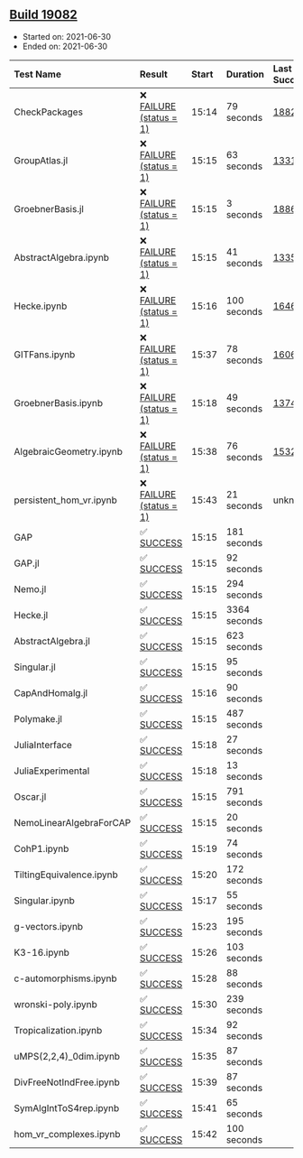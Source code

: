 ## [Build 19082](https://oscarci.mathematik.uni-kl.de/job/oscar/19082/)

* Started on: 2021-06-30
* Ended on: 2021-06-30

| Test Name    | Result | Start | Duration | Last Success | First Failure |
|:-------------|:-------|:------|:---------|:-------------|:--------------|
| CheckPackages | ❌ [FAILURE (status = 1)](https://oscarci.mathematik.uni-kl.de/job/oscar/19082/artifact/logs/build-19082/CheckPackages.log) | 15:14 | 79 seconds | [18822](https://oscarci.mathematik.uni-kl.de/job/oscar/18822/) | [18823](https://oscarci.mathematik.uni-kl.de/job/oscar/18823/) |
| GroupAtlas.jl | ❌ [FAILURE (status = 1)](https://oscarci.mathematik.uni-kl.de/job/oscar/19082/artifact/logs/build-19082/GroupAtlas.jl.log) | 15:15 | 63 seconds | [13311](https://oscarci.mathematik.uni-kl.de/job/oscar/13311/) | [13312](https://oscarci.mathematik.uni-kl.de/job/oscar/13312/) |
| GroebnerBasis.jl | ❌ [FAILURE (status = 1)](https://oscarci.mathematik.uni-kl.de/job/oscar/19082/artifact/logs/build-19082/GroebnerBasis.jl.log) | 15:15 | 3 seconds | [18864](https://oscarci.mathematik.uni-kl.de/job/oscar/18864/) | [18865](https://oscarci.mathematik.uni-kl.de/job/oscar/18865/) |
| AbstractAlgebra.ipynb | ❌ [FAILURE (status = 1)](https://oscarci.mathematik.uni-kl.de/job/oscar/19082/artifact/logs/build-19082/AbstractAlgebra.ipynb.log) | 15:15 | 41 seconds | [13355](https://oscarci.mathematik.uni-kl.de/job/oscar/13355/) | [13356](https://oscarci.mathematik.uni-kl.de/job/oscar/13356/) |
| Hecke.ipynb | ❌ [FAILURE (status = 1)](https://oscarci.mathematik.uni-kl.de/job/oscar/19082/artifact/logs/build-19082/Hecke.ipynb.log) | 15:16 | 100 seconds | [16463](https://oscarci.mathematik.uni-kl.de/job/oscar/16463/) | [16464](https://oscarci.mathematik.uni-kl.de/job/oscar/16464/) |
| GITFans.ipynb | ❌ [FAILURE (status = 1)](https://oscarci.mathematik.uni-kl.de/job/oscar/19082/artifact/logs/build-19082/GITFans.ipynb.log) | 15:37 | 78 seconds | [16068](https://oscarci.mathematik.uni-kl.de/job/oscar/16068/) | [16069](https://oscarci.mathematik.uni-kl.de/job/oscar/16069/) |
| GroebnerBasis.ipynb | ❌ [FAILURE (status = 1)](https://oscarci.mathematik.uni-kl.de/job/oscar/19082/artifact/logs/build-19082/GroebnerBasis.ipynb.log) | 15:18 | 49 seconds | [13748](https://oscarci.mathematik.uni-kl.de/job/oscar/13748/) | [13749](https://oscarci.mathematik.uni-kl.de/job/oscar/13749/) |
| AlgebraicGeometry.ipynb | ❌ [FAILURE (status = 1)](https://oscarci.mathematik.uni-kl.de/job/oscar/19082/artifact/logs/build-19082/AlgebraicGeometry.ipynb.log) | 15:38 | 76 seconds | [15322](https://oscarci.mathematik.uni-kl.de/job/oscar/15322/) | [15323](https://oscarci.mathematik.uni-kl.de/job/oscar/15323/) |
| persistent_hom_vr.ipynb | ❌ [FAILURE (status = 1)](https://oscarci.mathematik.uni-kl.de/job/oscar/19082/artifact/logs/build-19082/persistent_hom_vr.ipynb.log) | 15:43 | 21 seconds | unknown | unknown |
| GAP | ✅ [SUCCESS](https://oscarci.mathematik.uni-kl.de/job/oscar/19082/artifact/logs/build-19082/GAP.log) | 15:15 | 181 seconds |  |  |
| GAP.jl | ✅ [SUCCESS](https://oscarci.mathematik.uni-kl.de/job/oscar/19082/artifact/logs/build-19082/GAP.jl.log) | 15:15 | 92 seconds |  |  |
| Nemo.jl | ✅ [SUCCESS](https://oscarci.mathematik.uni-kl.de/job/oscar/19082/artifact/logs/build-19082/Nemo.jl.log) | 15:15 | 294 seconds |  |  |
| Hecke.jl | ✅ [SUCCESS](https://oscarci.mathematik.uni-kl.de/job/oscar/19082/artifact/logs/build-19082/Hecke.jl.log) | 15:15 | 3364 seconds |  |  |
| AbstractAlgebra.jl | ✅ [SUCCESS](https://oscarci.mathematik.uni-kl.de/job/oscar/19082/artifact/logs/build-19082/AbstractAlgebra.jl.log) | 15:15 | 623 seconds |  |  |
| Singular.jl | ✅ [SUCCESS](https://oscarci.mathematik.uni-kl.de/job/oscar/19082/artifact/logs/build-19082/Singular.jl.log) | 15:15 | 95 seconds |  |  |
| CapAndHomalg.jl | ✅ [SUCCESS](https://oscarci.mathematik.uni-kl.de/job/oscar/19082/artifact/logs/build-19082/CapAndHomalg.jl.log) | 15:16 | 90 seconds |  |  |
| Polymake.jl | ✅ [SUCCESS](https://oscarci.mathematik.uni-kl.de/job/oscar/19082/artifact/logs/build-19082/Polymake.jl.log) | 15:15 | 487 seconds |  |  |
| JuliaInterface | ✅ [SUCCESS](https://oscarci.mathematik.uni-kl.de/job/oscar/19082/artifact/logs/build-19082/JuliaInterface.log) | 15:18 | 27 seconds |  |  |
| JuliaExperimental | ✅ [SUCCESS](https://oscarci.mathematik.uni-kl.de/job/oscar/19082/artifact/logs/build-19082/JuliaExperimental.log) | 15:18 | 13 seconds |  |  |
| Oscar.jl | ✅ [SUCCESS](https://oscarci.mathematik.uni-kl.de/job/oscar/19082/artifact/logs/build-19082/Oscar.jl.log) | 15:15 | 791 seconds |  |  |
| NemoLinearAlgebraForCAP | ✅ [SUCCESS](https://oscarci.mathematik.uni-kl.de/job/oscar/19082/artifact/logs/build-19082/NemoLinearAlgebraForCAP.log) | 15:15 | 20 seconds |  |  |
| CohP1.ipynb | ✅ [SUCCESS](https://oscarci.mathematik.uni-kl.de/job/oscar/19082/artifact/logs/build-19082/CohP1.ipynb.log) | 15:19 | 74 seconds |  |  |
| TiltingEquivalence.ipynb | ✅ [SUCCESS](https://oscarci.mathematik.uni-kl.de/job/oscar/19082/artifact/logs/build-19082/TiltingEquivalence.ipynb.log) | 15:20 | 172 seconds |  |  |
| Singular.ipynb | ✅ [SUCCESS](https://oscarci.mathematik.uni-kl.de/job/oscar/19082/artifact/logs/build-19082/Singular.ipynb.log) | 15:17 | 55 seconds |  |  |
| g-vectors.ipynb | ✅ [SUCCESS](https://oscarci.mathematik.uni-kl.de/job/oscar/19082/artifact/logs/build-19082/g-vectors.ipynb.log) | 15:23 | 195 seconds |  |  |
| K3-16.ipynb | ✅ [SUCCESS](https://oscarci.mathematik.uni-kl.de/job/oscar/19082/artifact/logs/build-19082/K3-16.ipynb.log) | 15:26 | 103 seconds |  |  |
| c-automorphisms.ipynb | ✅ [SUCCESS](https://oscarci.mathematik.uni-kl.de/job/oscar/19082/artifact/logs/build-19082/c-automorphisms.ipynb.log) | 15:28 | 88 seconds |  |  |
| wronski-poly.ipynb | ✅ [SUCCESS](https://oscarci.mathematik.uni-kl.de/job/oscar/19082/artifact/logs/build-19082/wronski-poly.ipynb.log) | 15:30 | 239 seconds |  |  |
| Tropicalization.ipynb | ✅ [SUCCESS](https://oscarci.mathematik.uni-kl.de/job/oscar/19082/artifact/logs/build-19082/Tropicalization.ipynb.log) | 15:34 | 92 seconds |  |  |
| uMPS(2,2,4)_0dim.ipynb | ✅ [SUCCESS](https://oscarci.mathematik.uni-kl.de/job/oscar/19082/artifact/logs/build-19082/uMPS-2-2-4-_0dim.ipynb.log) | 15:35 | 87 seconds |  |  |
| DivFreeNotIndFree.ipynb | ✅ [SUCCESS](https://oscarci.mathematik.uni-kl.de/job/oscar/19082/artifact/logs/build-19082/DivFreeNotIndFree.ipynb.log) | 15:39 | 87 seconds |  |  |
| SymAlgIntToS4rep.ipynb | ✅ [SUCCESS](https://oscarci.mathematik.uni-kl.de/job/oscar/19082/artifact/logs/build-19082/SymAlgIntToS4rep.ipynb.log) | 15:41 | 65 seconds |  |  |
| hom_vr_complexes.ipynb | ✅ [SUCCESS](https://oscarci.mathematik.uni-kl.de/job/oscar/19082/artifact/logs/build-19082/hom_vr_complexes.ipynb.log) | 15:42 | 100 seconds |  |  |
